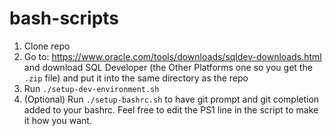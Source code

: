 # bash-scripts
1. Clone repo
2. Go to: https://www.oracle.com/tools/downloads/sqldev-downloads.html and download SQL Developer (the Other Platforms one so you get the `.zip` file) and put it into the same directory as the repo
3. Run `./setup-dev-environment.sh`
4. (Optional) Run `./setup-bashrc.sh` to have git prompt and git completion added to your bashrc. Feel free to edit the PS1 line in the script to make it how you want.
